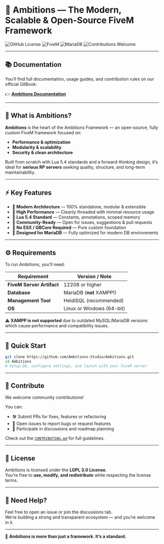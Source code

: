 # 🚀 Ambitions — The Modern, Scalable & Open-Source FiveM Framework

![GitHub License](https://img.shields.io/badge/license-LGPL%203.0-blue.svg)
![FiveM](https://img.shields.io/badge/FiveM-Framework-critical)
![MariaDB](https://img.shields.io/badge/Database-MariaDB-success)
![Contributions Welcome](https://img.shields.io/badge/contributions-welcome-brightgreen.svg)

---

## 📚 Documentation

You’ll find full documentation, usage guides, and contribution rules on our official GitBook:

👉 [**Ambitions Documentation**](https://ambitions.gitbook.io/ambitions-documentation)

---

## 🔎 What is Ambitions?

**Ambitions** is the heart of the Ambitions Framework — an open-source, fully custom FiveM framework focused on:
- **Performance & optimization**
- **Modularity & scalability**
- **Security & clean architecture**

Built from scratch with Lua 5.4 standards and a forward-thinking design, it’s ideal for **serious RP servers** seeking quality, structure, and long-term maintainability.

---

## ⚡ Key Features

- 🔹 **Modern Architecture** — 100% standalone, modular & extensible
- 🔹 **High Performance** — Cleanly threaded with minimal resource usage
- 🔹 **Lua 5.4 Standard** — Constants, annotations, scoped memory
- 🔹 **Community-Ready** — Open for issues, suggestions & pull requests
- 🔹 **No ESX / QBCore Required** — Pure custom foundation
- 🔹 **Designed for MariaDB** — Fully optimized for modern DB environments

---

## ⚙️ Requirements

To run Ambitions, you’ll need:

| Requirement             | Version / Note                   |
|-------------------------|----------------------------------|
| **FiveM Server Artifact** | 12208 or higher                  |
| **Database**             | MariaDB (**not** XAMPP!)         |
| **Management Tool**      | HeidiSQL (recommended)           |
| **OS**                   | Linux or Windows (64-bit)        |

⚠️ **XAMPP is not supported** due to outdated MySQL/MariaDB versions which cause performance and compatibility issues.

---

## 🚀 Quick Start

```bash
git clone https://github.com/Ambitions-Studio/Ambitions.git
cd Ambitions
# Setup DB, configure settings, and launch with your FiveM server
```

---

## 🤝 Contribute

We welcome community contributions!

You can:
- 🛠 Submit PRs for fixes, features or refactoring
- 🐛 Open issues to report bugs or request features
- 📅 Participate in discussions and roadmap planning

Check out the [`CONTRIBUTING.md`](./CONTRIBUTING.md) for full guidelines.

---

## 📜 License

Ambitions is licensed under the **LGPL 3.0 License**.  
You’re free to **use, modify, and redistribute** while respecting the license terms.

---

## 💬 Need Help?

Feel free to open an issue or join the discussions tab.  
We’re building a strong and transparent ecosystem — and you’re welcome in it.

---

🎯 **Ambitions is more than just a framework. It’s a standard.**
